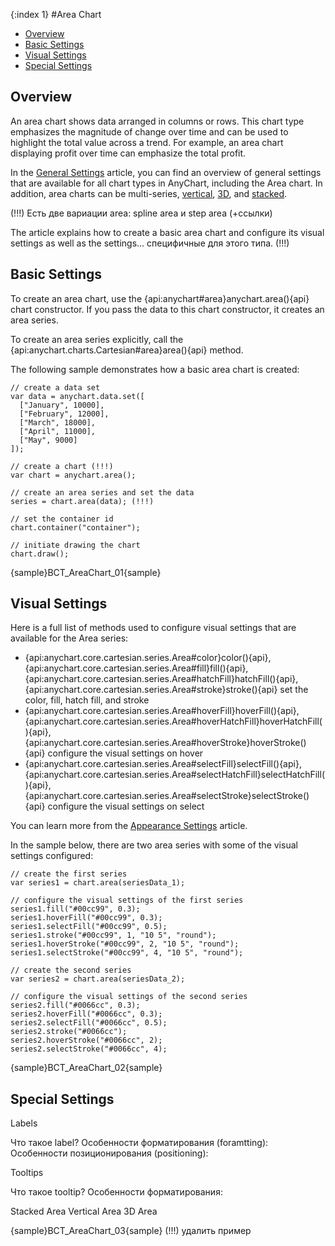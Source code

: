 {:index 1}
#Area Chart

* [Overview](#overview)
* [Basic Settings](#basic_settings)
* [Visual Settings](#visual_settings)
* [Special Settings](#special_settings)

## Overview

An area chart shows data arranged in columns or rows. This chart type emphasizes the magnitude of change over time and can be used to highlight the total value across a trend. For example, an area chart displaying profit over time can emphasize the total profit.

In the [General Settings](General_Settings) article, you can find an overview of general settings that are available for all chart types in AnyChart, including the Area chart. In addition, area charts can be multi-series, [vertical](Vertical_Charts/Overview), [3D](3D_Charts/Overview), and [stacked](Stacked_Charts/Overview).

(!!!) Есть две вариации area: spline area и step area (+ссылки)

The article explains how to create a basic area chart and configure its visual settings as well as the settings... специфичные для этого типа. (!!!) 

## Basic Settings

To create an area chart, use the {api:anychart#area}anychart.area(){api} chart constructor. If you pass the data to this chart constructor, it creates an area series.

To create an area series explicitly, call the {api:anychart.charts.Cartesian#area}area(){api} method.

The following sample demonstrates how a basic area chart is created:

```
// create a data set
var data = anychart.data.set([
  ["January", 10000],
  ["February", 12000],
  ["March", 18000],
  ["April", 11000],
  ["May", 9000]
]);

// create a chart (!!!)
var chart = anychart.area();

// create an area series and set the data
series = chart.area(data); (!!!)

// set the container id
chart.container("container");

// initiate drawing the chart
chart.draw();
```

{sample}BCT\_AreaChart\_01{sample}

## Visual Settings

Here is a full list of methods used to configure visual settings that are available for the Area series:

* {api:anychart.core.cartesian.series.Area#color}color(){api}, {api:anychart.core.cartesian.series.Area#fill}fill(){api}, {api:anychart.core.cartesian.series.Area#hatchFill}hatchFill(){api}, {api:anychart.core.cartesian.series.Area#stroke}stroke(){api} set the color, fill, hatch fill, and stroke
* {api:anychart.core.cartesian.series.Area#hoverFill}hoverFill(){api}, {api:anychart.core.cartesian.series.Area#hoverHatchFill}hoverHatchFill(){api}, {api:anychart.core.cartesian.series.Area#hoverStroke}hoverStroke(){api} configure the visual settings on hover
* {api:anychart.core.cartesian.series.Area#selectFill}selectFill(){api}, {api:anychart.core.cartesian.series.Area#selectHatchFill}selectHatchFill(){api}, {api:anychart.core.cartesian.series.Area#selectStroke}selectStroke(){api} configure the visual settings on select

You can learn more from the [Appearance Settings](../Appearance_Settings) article.

In the sample below, there are two area series with some of the visual settings configured:

```
// create the first series
var series1 = chart.area(seriesData_1);

// configure the visual settings of the first series
series1.fill("#00cc99", 0.3);
series1.hoverFill("#00cc99", 0.3);
series1.selectFill("#00cc99", 0.5);
series1.stroke("#00cc99", 1, "10 5", "round");
series1.hoverStroke("#00cc99", 2, "10 5", "round");
series1.selectStroke("#00cc99", 4, "10 5", "round");

// create the second series
var series2 = chart.area(seriesData_2);

// configure the visual settings of the second series
series2.fill("#0066cc", 0.3);
series2.hoverFill("#0066cc", 0.3);
series2.selectFill("#0066cc", 0.5);
series2.stroke("#0066cc");
series2.hoverStroke("#0066cc", 2);
series2.selectStroke("#0066cc", 4);
```

{sample}BCT\_AreaChart\_02{sample}

## Special Settings

Labels

Что такое label?
Особенности форматирования (foramtting):
Особенности позиционирования (positioning):

Tooltips

Что такое tooltip?
Особенности форматирования: 


Stacked Area
Vertical Area
3D Area

{sample}BCT\_AreaChart\_03{sample} (!!!) удалить пример